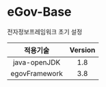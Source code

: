 # eGov-Base
전자정보프레임워크 초기 설정


|<center>적용기술<center>|<center>Version<center>|
|:------:|:------:|
|<center>java-openJDK<center> |<center>1.8<center>|  
|<center>egovFramework<center> |<center>3.8<center>|


